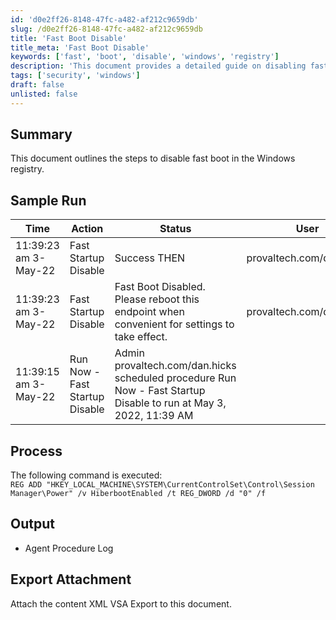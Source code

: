 ```yaml
---
id: 'd0e2ff26-8148-47fc-a482-af212c9659db'
slug: /d0e2ff26-8148-47fc-a482-af212c9659db
title: 'Fast Boot Disable'
title_meta: 'Fast Boot Disable'
keywords: ['fast', 'boot', 'disable', 'windows', 'registry']
description: 'This document provides a detailed guide on disabling fast boot in Windows through registry modifications. It includes sample runs, processes involved, and output logs to ensure successful execution.'
tags: ['security', 'windows']
draft: false
unlisted: false
---
```


## Summary

This document outlines the steps to disable fast boot in the Windows registry.

## Sample Run

| Time                    | Action                    | Status                                                                 | User                        |
|-------------------------|---------------------------|------------------------------------------------------------------------|-----------------------------|
| 11:39:23 am 3-May-22   | Fast Startup Disable       | Success THEN                                                          | provaltech.com/dan.hicks    |
| 11:39:23 am 3-May-22   | Fast Startup Disable       | Fast Boot Disabled. Please reboot this endpoint when convenient for settings to take effect. | provaltech.com/dan.hicks    |
| 11:39:15 am 3-May-22   | Run Now - Fast Startup Disable | Admin provaltech.com/dan.hicks scheduled procedure Run Now - Fast Startup Disable to run at May 3, 2022, 11:39 AM |                             |

## Process

The following command is executed:  
`REG ADD "HKEY_LOCAL_MACHINE\SYSTEM\CurrentControlSet\Control\Session Manager\Power" /v HiberbootEnabled /t REG_DWORD /d "0" /f`

## Output

- Agent Procedure Log

## Export Attachment

Attach the content XML VSA Export to this document.